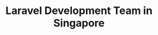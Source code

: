 ---
title: Laravel Development Team in Singapore
permalink: /landings/laravel-developer-singapore
technology: Laravel
location: Singapore
---